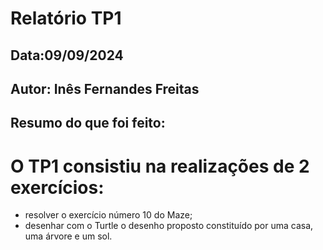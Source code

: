 # Relatório TP1
## Data:09/09/2024
## Autor: Inês Fernandes Freitas

## Resumo do que foi feito:
# O TP1 consistiu na realizações de 2 exercícios:
* resolver o exercício número 10 do Maze;
* desenhar com o Turtle o desenho proposto constituído por uma casa, uma árvore e um sol.
